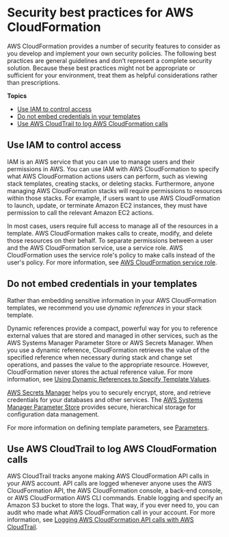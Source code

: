 # Security best practices for AWS CloudFormation<a name="security-best-practices"></a>

AWS CloudFormation provides a number of security features to consider as you develop and implement your own security policies\. The following best practices are general guidelines and don’t represent a complete security solution\. Because these best practices might not be appropriate or sufficient for your environment, treat them as helpful considerations rather than prescriptions\.

**Topics**
+ [Use IAM to control access](#use-iam-to-control-access)
+ [Do not embed credentials in your templates](#creds)
+ [Use AWS CloudTrail to log AWS CloudFormation calls](#cloudtrail)

## Use IAM to control access<a name="use-iam-to-control-access"></a>

IAM is an AWS service that you can use to manage users and their permissions in AWS\. You can use IAM with AWS CloudFormation to specify what AWS CloudFormation actions users can perform, such as viewing stack templates, creating stacks, or deleting stacks\. Furthermore, anyone managing AWS CloudFormation stacks will require permissions to resources within those stacks\. For example, if users want to use AWS CloudFormation to launch, update, or terminate Amazon EC2 instances, they must have permission to call the relevant Amazon EC2 actions\.

In most cases, users require full access to manage all of the resources in a template\. AWS CloudFormation makes calls to create, modify, and delete those resources on their behalf\. To separate permissions between a user and the AWS CloudFormation service, use a service role\. AWS CloudFormation uses the service role's policy to make calls instead of the user's policy\. For more information, see [AWS CloudFormation service role](using-iam-servicerole.md)\.

## Do not embed credentials in your templates<a name="creds"></a>

Rather than embedding sensitive information in your AWS CloudFormation templates, we recommend you use *dynamic references* in your stack template\.

Dynamic references provide a compact, powerful way for you to reference external values that are stored and managed in other services, such as the AWS Systems Manager Parameter Store or AWS Secrets Manager\. When you use a dynamic reference, CloudFormation retrieves the value of the specified reference when necessary during stack and change set operations, and passes the value to the appropriate resource\. However, CloudFormation never stores the actual reference value\. For more information, see [Using Dynamic References to Specify Template Values](https://docs.aws.amazon.com/AWSCloudFormation/latest/UserGuide/dynamic-references.html)\.

[AWS Secrets Manager](https://docs.aws.amazon.com/secretsmanager/latest/userguide/intro.html) helps you to securely encrypt, store, and retrieve credentials for your databases and other services\. The [AWS Systems Manager Parameter Store](https://docs.aws.amazon.com/systems-manager/latest/userguide/systems-manager-parameter-store.html) provides secure, hierarchical storage for configuration data management\. 

For more information on defining template parameters, see [Parameters](parameters-section-structure.md)\.

## Use AWS CloudTrail to log AWS CloudFormation calls<a name="cloudtrail"></a>

AWS CloudTrail tracks anyone making AWS CloudFormation API calls in your AWS account\. API calls are logged whenever anyone uses the AWS CloudFormation API, the AWS CloudFormation console, a back\-end console, or AWS CloudFormation AWS CLI commands\. Enable logging and specify an Amazon S3 bucket to store the logs\. That way, if you ever need to, you can audit who made what AWS CloudFormation call in your account\. For more information, see [Logging AWS CloudFormation API calls with AWS CloudTrail](cfn-api-logging-cloudtrail.md)\.
